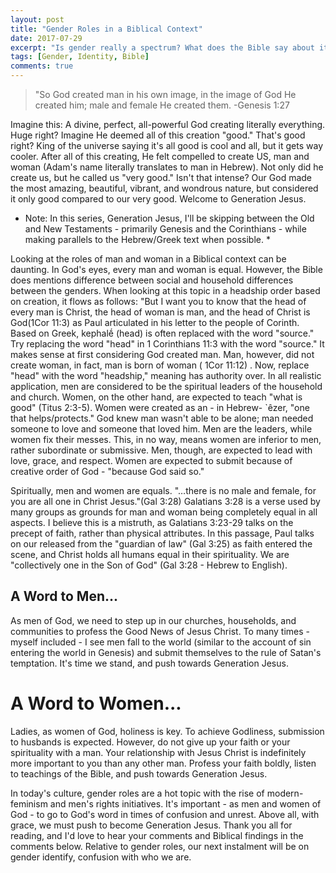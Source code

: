 ```yaml
---
layout: post
title: "Gender Roles in a Biblical Context"
date: 2017-07-29
excerpt: "Is gender really a spectrum? What does the Bible say about it..."
tags: [Gender, Identity, Bible]
comments: true
---
```


> "So God created man in his own image, in the image of God He created him; male and female He created them.
> -Genesis 1:27

Imagine this: A divine, perfect, all-powerful God creating literally everything. Huge right? Imagine He deemed all of this creation "good." That's good right? King of the universe saying it's all good is cool and all, but it gets way cooler. After all of this creating, He felt compelled to create US, man and woman (Adam's name literally translates to man in Hebrew). Not only did he create us, but he called us "very good." Isn't that intense? Our God made the most amazing, beautiful, vibrant, and wondrous nature, but considered it only good compared to our very good. Welcome to Generation Jesus.

* Note: In this series, Generation Jesus, I'll be skipping between the Old and New Testaments - primarily Genesis and the Corinthians - while making parallels to the Hebrew/Greek text when possible. *

Looking at the roles of man and woman in a Biblical context can be daunting. In God's eyes, every man and woman is equal. However, the Bible does mentions difference between social and household differences between the genders. When looking at this topic in a headship order based on creation, it flows as follows: "But I want you to know that the head of every man is Christ, the head of woman is man, and the head of Christ is God(1Cor 11:3) as Paul articulated in his letter to the people of Corinth. Based on Greek, kephalḗ (head) is often replaced with the word "source." Try replacing the word "head" in 1 Corinthians 11:3 with the word "source." It makes sense at first considering God created man. Man, however, did not create woman, in fact, man is born of woman ( 1Cor 11:12) . Now, replace "head" with the word "headship," meaning has authority over. In all realistic application, men are considered to be the spiritual leaders of the household and church. Women, on the other hand, are expected to teach "what is good" (Titus 2:3-5). Women were created as an - in Hebrew- `êzer, "one that helps/protects." God knew man wasn't able to be alone; man needed someone to love and someone that loved him. Men are the leaders, while women fix their messes. This, in no way, means women are inferior to men, rather subordinate or submissive. Men, though, are expected to lead with love, grace, and respect. Women are expected to submit because of creative order of God - "because God said so."

Spiritually, men and women are equals. "…there is no male and female, for you are all one in Christ Jesus."(Gal 3:28) Galatians 3:28 is a verse used by many groups as grounds for man and woman being completely equal in all aspects. I believe this is a mistruth, as Galatians 3:23-29 talks on the precept of faith, rather than physical attributes. In this passage, Paul talks on our released from the "guardian of law" (Gal 3:25) as faith entered the scene, and Christ holds all humans equal in their spirituality. We are "collectively one in the Son of God" (Gal 3:28 - Hebrew to English).

## A Word to Men...

As men of God, we need to step up in our churches, households, and communities to profess the Good News of Jesus Christ. To many times - myself included - I see men fall to the world (similar to the account of sin entering the world in Genesis) and submit themselves to the rule of Satan's temptation. It's time we stand, and push towards Generation Jesus.

# A Word to Women...

Ladies, as women of God, holiness is key. To achieve Godliness, submission to husbands is expected. However, do not give up your faith or your spirituality with a man. Your relationship with Jesus Christ is indefinitely more important to you than any other man. Profess your faith boldly, listen to teachings of the Bible, and push towards Generation Jesus.

In today's culture, gender roles are a hot topic with the rise of modern-feminism and men's rights initiatives. It's important - as men and women of God - to go to God's word in times of confusion and unrest. Above all, with grace, we must push to become Generation Jesus. Thank you all for reading, and I'd love to hear your comments and Biblical findings in the comments below. Relative to gender roles, our next instalment will be on gender identify, confusion with who we are.